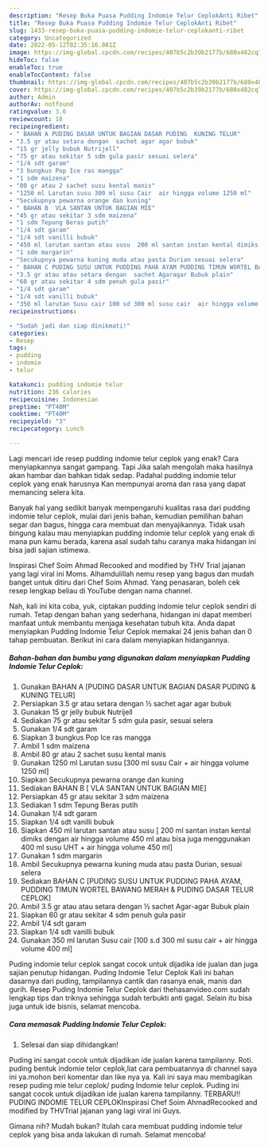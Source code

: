 ```yaml
---
description: "Resep Buka Puasa Pudding Indomie Telur CeplokAnti Ribet"
title: "Resep Buka Puasa Pudding Indomie Telur CeplokAnti Ribet"
slug: 1433-resep-buka-puasa-pudding-indomie-telur-ceplokanti-ribet
category: Uncategorized
date: 2022-05-12T02:35:16.081Z
image: https://img-global.cpcdn.com/recipes/407b5c2b39b2177b/680x482cq70/pudding-indomie-telur-ceplok-foto-resep-utama.jpg
hideToc: false
enableToc: true
enableTocContent: false
thumbnail: https://img-global.cpcdn.com/recipes/407b5c2b39b2177b/680x482cq70/pudding-indomie-telur-ceplok-foto-resep-utama.jpg
cover: https://img-global.cpcdn.com/recipes/407b5c2b39b2177b/680x482cq70/pudding-indomie-telur-ceplok-foto-resep-utama.jpg
author: Admin
authorAv: notfound
ratingvalue: 3.6
reviewcount: 18
recipeingredient:
- " BAHAN A PUDING DASAR UNTUK BAGIAN DASAR PUDING  KUNING TELUR"
- "3.5 gr atau setara dengan  sachet agar agar bubuk"
- "15 gr jelly bubuk Nutrijell"
- "75 gr atau sekitar 5 sdm gula pasir sesuai selera"
- "1/4 sdt garam"
- "3 bungkus Pop Ice ras mangga"
- "1 sdm maizena"
- "80 gr atau 2 sachet susu kental manis"
- "1250 ml Larutan susu 300 ml susu Cair  air hingga volume 1250 ml"
- "Secukupnya pewarna orange dan kuning"
- " BAHAN B  VLA SANTAN UNTUK BAGIAN MIE"
- "45 gr atau sekitar 3 sdm maizena"
- "1 sdm Tepung Beras putih"
- "1/4 sdt garam"
- "1/4 sdt vanilli bubuk"
- "450 ml larutan santan atau susu  200 ml santan instan kental dimiks dengan air hingga volume 450 ml atau bisa juga menggunakan 400 ml susu UHT  air hingga volume 450 ml"
- "1 sdm margarin"
- "Secukupnya pewarna kuning muda atau pasta Durian sesuai selera"
- " BAHAN C PUDING SUSU UNTUK PUDDING PAHA AYAM PUDDING TIMUN WORTEL BAWANG MERAH  PUDING DASAR TELUR CEPLOK"
- "3.5 gr atau atau setara dengan  sachet Agaragar Bubuk plain"
- "60 gr atau sekitar 4 sdm penuh gula pasir"
- "1/4 sdt garam"
- "1/4 sdt vanilli bubuk"
- "350 ml larutan Susu cair 100 sd 300 ml susu cair  air hingga volume 400 ml"
recipeinstructions:

- "Sudah jadi dan siap dinikmati!"
categories:
- Resep
tags:
- pudding
- indomie
- telur

katakunci: pudding indomie telur 
nutrition: 236 calories
recipecuisine: Indonesian
preptime: "PT40M"
cooktime: "PT40M"
recipeyield: "3"
recipecategory: Lunch

---
```



Lagi mencari ide resep pudding indomie telur ceplok yang enak? Cara menyiapkannya sangat gampang. Tapi Jika salah mengolah maka hasilnya akan hambar dan bahkan tidak sedap. Padahal pudding indomie telur ceplok yang enak harusnya Kan mempunyai aroma dan rasa yang dapat memancing selera kita.


Banyak hal yang sedikit banyak mempengaruhi kualitas rasa dari pudding indomie telur ceplok, mulai dari jenis bahan, kemudian pemilihan bahan segar dan bagus, hingga cara membuat dan menyajikannya. Tidak usah bingung kalau mau menyiapkan pudding indomie telur ceplok yang enak di mana pun kamu berada, karena asal sudah tahu caranya maka hidangan ini bisa jadi sajian istimewa.

Inspirasi Chef Soim Ahmad Recooked and modified by THV Trial jajanan yang lagi viral ini Moms. Alhamdulillah nemu resep yang bagus dan mudah banget untuk ditiru dari Chef Soim Ahmad. Yang penasaran, boleh cek resep lengkap beliau di YouTube dengan nama channel.


Nah, kali ini kita coba, yuk, ciptakan pudding indomie telur ceplok sendiri di rumah. Tetap dengan bahan yang sederhana, hidangan ini dapat memberi manfaat untuk membantu menjaga kesehatan tubuh kita. Anda dapat menyiapkan Pudding Indomie Telur Ceplok memakai 24 jenis bahan dan 0 tahap pembuatan. Berikut ini cara dalam menyiapkan hidangannya.

<!--inarticleads1-->

##### Bahan-bahan dan bumbu yang digunakan dalam menyiapkan Pudding Indomie Telur Ceplok:

1. Gunakan  BAHAN A [PUDING DASAR UNTUK BAGIAN DASAR PUDING &amp; KUNING TELUR]
1. Persiapkan 3.5 gr atau setara dengan ½ sachet agar agar bubuk
1. Gunakan 15 gr jelly bubuk Nutrijell
1. Sediakan 75 gr atau sekitar 5 sdm gula pasir, sesuai selera
1. Gunakan 1/4 sdt garam
1. Siapkan 3 bungkus Pop Ice ras mangga
1. Ambil 1 sdm maizena
1. Ambil 80 gr atau 2 sachet susu kental manis
1. Gunakan 1250 ml Larutan susu [300 ml susu Cair + air hingga volume 1250 ml]
1. Siapkan Secukupnya pewarna orange dan kuning
1. Sediakan  BAHAN B [ VLA SANTAN UNTUK BAGIAN MIE]
1. Persiapkan 45 gr atau sekitar 3 sdm maizena
1. Sediakan 1 sdm Tepung Beras putih
1. Gunakan 1/4 sdt garam
1. Siapkan 1/4 sdt vanilli bubuk
1. Siapkan 450 ml larutan santan atau susu [ 200 ml santan instan kental dimiks dengan air hingga volume 450 ml atau bisa juga menggunakan 400 ml susu UHT + air hingga volume 450 ml]
1. Gunakan 1 sdm margarin
1. Ambil Secukupnya pewarna kuning muda atau pasta Durian, sesuai selera
1. Sediakan  BAHAN C [PUDING SUSU UNTUK PUDDING PAHA AYAM, PUDDING TIMUN WORTEL BAWANG MERAH &amp; PUDING DASAR TELUR CEPLOK]
1. Ambil 3.5 gr atau atau setara dengan ½ sachet Agar-agar Bubuk plain
1. Siapkan 60 gr atau sekitar 4 sdm penuh gula pasir
1. Ambil 1/4 sdt garam
1. Siapkan 1/4 sdt vanilli bubuk
1. Gunakan 350 ml larutan Susu cair [100 s.d 300 ml susu cair + air hingga volume 400 ml]


Puding indomie telur ceplok sangat cocok untuk dijadika ide jualan dan juga sajian penutup hidangan. Puding Indomie Telur Ceplok Kali ini bahan dasarnya dari puding, tampilannya cantik dan rasanya enak, manis dan gurih. Resep Puding Indomie Telur Ceplok dari thehasanvideo.com sudah lengkap tips dan triknya sehingga sudah terbukti anti gagal. Selain itu bisa juga untuk ide bisnis, selamat mencoba. 

<!--inarticleads2-->

##### Cara memasak Pudding Indomie Telur Ceplok:


1. Selesai dan siap dihidangkan!

Puding ini sangat cocok untuk dijadikan ide jualan karena tampilanny. Roti. puding bentuk indomie telor ceplok,liat cara pembuatannya di channel saya ini ya.mohon beri komentar dan like nya ya. Kali ini saya mau membagikan resep puding mie telur ceplok/ puding Indomie telur ceplok. Puding ini sangat cocok untuk dijadikan ide jualan karena tampilanny. TERBARU‼️ PUDING INDOMIE TELUR CEPLOKInspirasi Chef Soim AhmadRecooked and modified by THVTrial jajanan yang lagi viral ini Guys. 

Gimana nih? Mudah bukan? Itulah cara membuat pudding indomie telur ceplok yang bisa anda lakukan di rumah. Selamat mencoba!
